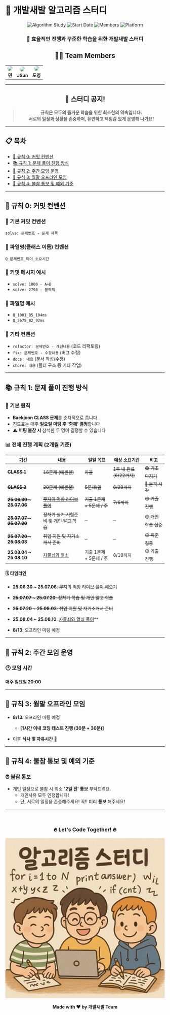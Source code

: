 # 🚀 개발새발 알고리즘 스터디

<div align="center">

![Algorithm Study](https://img.shields.io/badge/Algorithm-Study-blue?style=for-the-badge&logo=python&logoColor=white)
![Start Date](https://img.shields.io/badge/Start-2025.06.20-green?style=for-the-badge&logo=calendar&logoColor=white)
![Members](https://img.shields.io/badge/Members-3-orange?style=for-the-badge&logo=users&logoColor=white)
![Platform](https://img.shields.io/badge/Platform-Baekjoon-brightgreen?style=for-the-badge&logo=codingninjas&logoColor=white)

### 💪 효율적인 진행과 꾸준한 학습을 위한 개발새발 스터디

## 👨‍💻 Team Members

<table>
  <tr>
    <td align="center">
      <img src="https://avatars.githubusercontent.com/u/113077033?v=4" width="80px" style="border-radius: 50%;">
      <br/>
      <b>민</b>
    </td>
    <td align="center">
      <img src="https://avatars.githubusercontent.com/u/125232426?v=4" width="80px" style="border-radius: 50%;">
      <br/>
      <b>JSun</b>
    </td>
    <td align="center">
      <img src="https://avatars.githubusercontent.com/u/154123905?v=4" width="80px" style="border-radius: 50%;">
      <br/>
      <b>도영</b>
    </td>
  </tr>
</table>

</div>

---

<div align="center">

## 🤝 스터디 공지!

> **규칙은 모두의 즐거운 학습을 위한 최소한의 약속입니다.**  
> **서로의 일정과 상황을 존중하며, 유연하고 책임감 있게 운영해 나가요!**

</div>

---

## 📋 목차

- [📝 규칙 0: 커밋 컨벤션](#-규칙-0-커밋-컨벤션)
- [📚 규칙 1: 문제 풀이 진행 방식](#-규칙-1-문제-풀이-진행-방식)
- [👥 규칙 2: 주간 모임 운영](#-규칙-2-주간-모임-운영)
- [🍕 규칙 3: 월말 오프라인 모임](#-규칙-3-월말-오프라인-모임)
- [📢 규칙 4: 불참 통보 및 예외 기준](#-규칙-4-불참-통보-및-예외-기준)

---

## 📝 규칙 0: 커밋 컨벤션

### 🎯 기본 커밋 컨벤션
```
solve: 문제번호 - 문제 제목
```

### 📁 파일명(클래스 이름) 컨벤션
```
Q_문제번호_티어_소요시간
```

### 📌 커밋 메시지 예시
- `solve: 1000 - A+B`
- `solve: 2798 - 블랙잭`

### 📌 파일명 예시
- `Q_1001_B5_104ms`
- `Q_2675_B2_92ms`

### 🔧 기타 컨벤션
- `refactor: 문제번호 - 개선내용` (코드 리팩토링)
- `fix: 문제번호 - 수정내용` (버그 수정)
- `docs: 내용` (문서 작성/수정)
- `chore: 내용` (폴더 구조 등 기타 작업)

---

## 📚 규칙 1: 문제 풀이 진행 방식

### 🎯 기본 원칙
- **Baekjoon CLASS 문제**를 순차적으로 풉니다
- 진도표는 매주 **일요일 미팅 후 '함께' 결정**합니다
- ⚠️ **미팅 불참 시** 참석한 두 명이 결정할 수 있습니다

### 📊 전체 진행 계획 (2개월 기준)

| 기간 | 내용 | 일일 목표 | 예상 소요기간 | 비고 |
|------|------|-----------|----------------|------|
| ~~**CLASS 1**~~ | ~~16문제 (에센셜)~~ | ~~자율~~ | ~~1주 내 완료 (6/22까지)~~ | ~~🟢 기초 다지기~~ |
| ~~**CLASS 2**~~ | ~~20문제 (에센셜)~~ | ~~5문제/일~~ | ~~6/29까지~~ | ~~🔵 본격 시작~~ |
| ~~**25.06.30 ~ 25.07.06**~~ | ~~[무지의 먹방 라이브 풀이](https://school.programmers.co.kr/learn/courses/30/lessons/42891)~~ | ~~기출 1문제 + 5문제 / 주~~ | ~~7/6까지~~ | ~~🟡 기출 진행~~ |
| ~~**25.07.07 ~ 25.07.20**~~ | ~~정처기 실기 시험준비 및 개인 알고 학습~~ | ~~-~~ | ~~-~~ | ~~🟡 개인 학습 집중~~ |
| ~~**25.07.20 ~ 25.08.03**~~ | ~~취업 지원 및 자기소개서 준비~~ | ~~-~~ | ~~-~~ | ~~🟡 취준 집중~~ |
| **25.08.04 ~ 25.08.10** | [자물쇠와 열쇠](https://school.programmers.co.kr/learn/courses/30/lessons/60059) | 기출 1문제 + 5문제 / 주 | 8/10까지 | 🟡 기출 진행 |

#### 🗓️ 타임라인
- ~~**25.06.30 ~ 25.07.06**: [무지의 먹방 라이브 풀이 해오기](https://school.programmers.co.kr/learn/courses/30/lessons/42891)~~  
- ~~**25.07.07 ~ 25.07.20**: 정처기 학습 및 개인 알고 학습~~  
- ~~**25.07.20 ~ 25.08.03**: 취업 지원 및 자기소개서 준비~~  
- **25.08.04 ~ 25.08.10**: [자물쇠와 열쇠 풀이](https://school.programmers.co.kr/learn/courses/30/lessons/60059)**

- **8/13**: 오프라인 미팅 예정


---

## 👥 규칙 2: 주간 모임 운영

### 🕐 모임 시간
**매주 일요일 20:00**

---


## 🍕 규칙 3: 월말 오프라인 모임
- **8/13**: 오프라인 미팅 예정 
    - **[1시간 이내 코딩 테스트 진행 (30분 + 30분)]**

- 이후 **식사 및 자유시간** 🍻

---

## 📢 규칙 4: 불참 통보 및 예외 기준

### ⏰ 불참 통보
- 개인 일정으로 불참 시 최소 **'2일 전' 통보** 부탁드려요.
  - 개인사유 모두 인정합니다!
  - 단, 서로의 일정을 존중해주세요! 꼭!! 미리 **통보** 해주세요!

---
<br>

<div align="center">

### 🔥 Let's Code Together! 🔥

![Main Image](./docs/img/AlgoBrosMain.jpeg)

**Made with ❤️ by 개발새발 Team**

</div>
